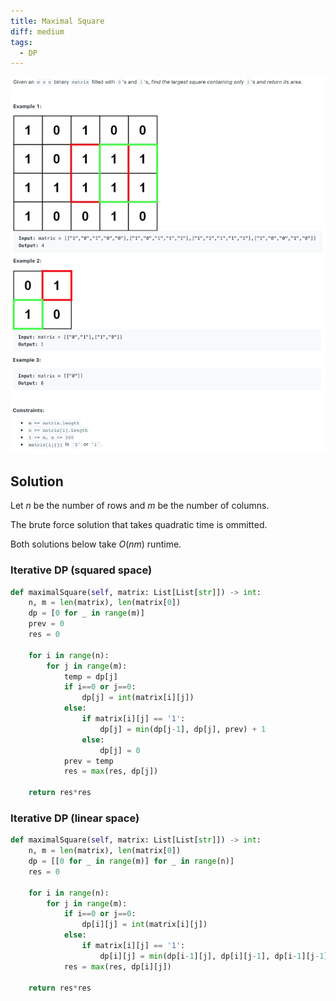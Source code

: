 ```yaml
---
title: Maximal Square
diff: medium
tags:
  - DP
---
```


<img class="medium-zoom" src="/algo/maximal-square.png" alt="https://leetcode.com/problems/maximal-square">

## Solution

Let $n$ be the number of rows and $m$ be the number of columns.

The brute force solution that takes quadratic time is ommitted.

Both solutions below take $O(nm)$ runtime.

### Iterative DP (squared space)

```py
def maximalSquare(self, matrix: List[List[str]]) -> int:
    n, m = len(matrix), len(matrix[0])
    dp = [0 for _ in range(m)]
    prev = 0
    res = 0

    for i in range(n):
        for j in range(m):
            temp = dp[j]
            if i==0 or j==0:
                dp[j] = int(matrix[i][j])
            else:
                if matrix[i][j] == '1':
                    dp[j] = min(dp[j-1], dp[j], prev) + 1
                else:
                    dp[j] = 0
            prev = temp
            res = max(res, dp[j])

    return res*res
```

### Iterative DP (linear space)

```py
def maximalSquare(self, matrix: List[List[str]]) -> int:
    n, m = len(matrix), len(matrix[0])
    dp = [[0 for _ in range(m)] for _ in range(n)]
    res = 0

    for i in range(n):
        for j in range(m):
            if i==0 or j==0:
                dp[i][j] = int(matrix[i][j])
            else:
                if matrix[i][j] == '1':
                    dp[i][j] = min(dp[i-1][j], dp[i][j-1], dp[i-1][j-1]) + 1
            res = max(res, dp[i][j])

    return res*res
```
